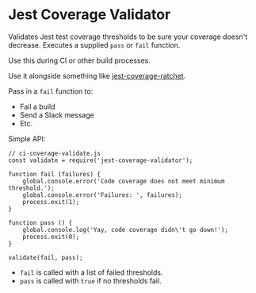 # Jest Coverage Validator
Validates Jest test coverage thresholds to be sure your coverage doesn't decrease. Executes a supplied `pass` or `fail` function.

Use this during CI or other build processes.

Use it alongside something like [jest-coverage-ratchet](https://www.npmjs.com/package/jest-coverage-ratchet).

Pass in a `fail` function to:
- Fail a build
- Send a Slack message
- Etc.

Simple API:

```
// ci-coverage-validate.js
const validate = require('jest-coverage-validator');

function fail (failures) {
    global.console.error('Code coverage does not meet minimum threshold.');
    global.console.error('Failures: ', failures);
    process.exit(1);
}

function pass () {
    global.console.log('Yay, code coverage didn\'t go down!');
    process.exit(0);
}

validate(fail, pass);
```

- `fail` is called with a list of failed thresholds.
- `pass` is called with `true` if no thresholds fail.
